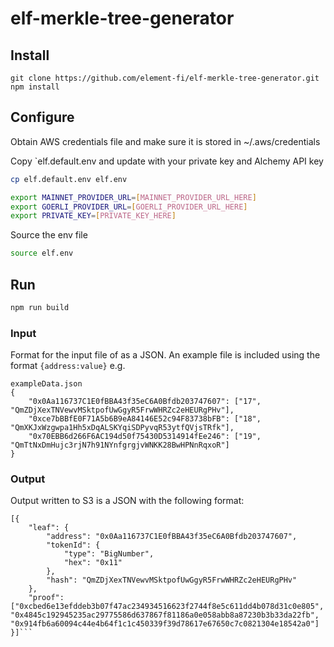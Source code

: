 # elf-merkle-tree-generator

## Install
`git clone https://github.com/element-fi/elf-merkle-tree-generator.git`
`npm install`

## Configure
Obtain AWS credentials file and make sure it is stored in ~/.aws/credentials

Copy `elf.default.env and update with your private key and Alchemy API key
```bash
cp elf.default.env elf.env
```
```bash
export MAINNET_PROVIDER_URL=[MAINNET_PROVIDER_URL_HERE]
export GOERLI_PROVIDER_URL=[GOERLI_PROVIDER_URL_HERE]
export PRIVATE_KEY=[PRIVATE_KEY_HERE]
```
Source the env file
```bash
source elf.env
```
## Run
```bash
npm run build
```
### Input
Format for the input file of as a JSON. An example file is included using the format `{address:value}`
e.g.
```
exampleData.json
{
	"0x0Aa116737C1E0fBBA43f35eC6A0Bfdb203747607": ["17", "QmZDjXexTNVewvMSktpofUwGgyR5FrwWHRZc2eHEURgPHv"],
	"0xce7bBBfE0F71A5b6B9eA84146E52c94F83738bFB": ["18", "QmXKJxWzgwpa1Hh5xDqALSKYqiSDPyvqR53ytfQVjsTRfk"],
	"0x70EBB6d266F6AC194d50f75430D5314914fEe246": ["19", "QmTtNxDmHujc3rjN7h91NYnfgrgjvWNKK28BwHPNnRqxoR"]
}
```

### Output
Output written to S3 is a JSON with the following format:
```
[{
	"leaf": {
		"address": "0x0Aa116737C1E0fBBA43f35eC6A0Bfdb203747607",
		"tokenId": {
			"type": "BigNumber",
			"hex": "0x11"
		},
		"hash": "QmZDjXexTNVewvMSktpofUwGgyR5FrwWHRZc2eHEURgPHv"
	},
	"proof": ["0xcbed6e13efddeb3b07f47ac234934516623f2744f8e5c611dd4b078d31c0e805", "0x4845c192945235ac29775586d637867f81186a0e058abb8a87230b3b33da22fb", "0x914fb6a60094c44e4b64f1c1c450339f39d78617e67650c7c0821304e18542a0"]
}]```
